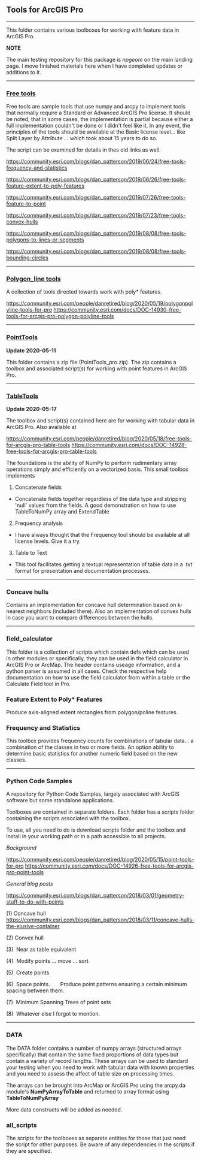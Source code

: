 
## Tools for ArcGIS Pro

----

This folder contains various toolboxes for working with feature data in ArcGIS Pro.

**NOTE**

The main testing repository for this package is *npgeom* on the main landing page.  I move finished materials here when I have completed updates or additions to it.

----

### [**Free tools**](/Free_Tools/README.md)

Free tools are sample tools that use numpy and arcpy to implement tools that normally require a Standard or Advanced ArcGIS Pro license.
It should be noted, that in some cases, the implementation is partial because either a full implementation couldn't be done or I didn't feel like it.  In any event, the principles of the tools should be available at the Basic license level... like Split Layer by Attribute ... which took about 15 years to do so.  

The script can be examined for details in thes old links as well.

https://community.esri.com/blogs/dan_patterson/2019/06/24/free-tools-frequency-and-statistics

https://community.esri.com/blogs/dan_patterson/2019/06/26/free-tools-feature-extent-to-poly-features

https://community.esri.com/blogs/dan_patterson/2019/07/26/free-tools-feature-to-point

https://community.esri.com/blogs/dan_patterson/2019/07/23/free-tools-convex-hulls

https://community.esri.com/blogs/dan_patterson/2019/08/08/free-tools-polygons-to-lines-or-segments

https://community.esri.com/blogs/dan_patterson/2019/08/08/free-tools-bounding-circles

----
### [**Polygon_line tools**](/PolygonLineTools/README.md)

A collection of tools directed towards work with poly* features.

https://community.esri.com/people/danretired/blog/2020/05/19/polygonpolyline-tools-for-pro
https://community.esri.com/docs/DOC-14930-free-tools-for-arcgis-pro-polygon-polyline-tools

----
### [**PointTools**](/PointTools/README.md)

**Update 2020-05-11**

This folder contains a zip file (PointTools_pro.zip).  The zip contains a toolbox and associated script(s) for working with point features in ArcGIS Pro.

-------------------------
### [**TableTools**](/TableTools/README.md)

**Update 2020-05-17**

The toolbox and script(s) contained here are for working with tabular data in ArcGIS Pro.  Also available at

https://community.esri.com/people/danretired/blog/2020/05/18/free-tools-for-arcgis-pro-table-tools
https://community.esri.com/docs/DOC-14928-free-tools-for-arcgis-pro-table-tools

The foundations is the ability of NumPy to perform rudimentary array operations simply and efficiently on a vectorized basis. This small toolbox implements

1.  Concatenate fields

*  Concatenate fields together regardless of the data type and stripping 'null' values from the fields.  A good demonstration on how to use TableToNumPy array and ExtendTable 

2. Frequency analysis

* I have always thought that the Frequency tool should be available at all license levels.  Give it a try.

3. Table to Text

* This tool facilitates getting a textual representation of table data in a .txt format for presentation and documentation processes.



----
### **Concave hulls**

Contains an implementation for concave hull determination based on k-nearest neighbors (included there).  Also an implementation of convex hulls in case you want to compare differences between the hulls.


-------------------------
### **field_calculator**

This folder is a collection of scripts which contain defs which can be used in other modules or specifically, they can be used in the field calculator in ArcGIS Pro or ArcMap.  The header contains useage information, and a python parser is assumed in all cases.  Check the respective help documentation on how to use the field calculator from within a table or the Calculate Field tool in Pro.


### Feature Extent to Poly\* Features

Produce axis-aligned extent rectangles from polygon/poline features.

### **Frequency and Statistics**

This toolbox provides frequency counts for combinations of tabular data... a combination of the classes in two or more fields.
An option ability to determine basic statistics for another numeric field based on the new classes.

-------------------------
### **Python Code Samples**

A repository for Python Code Samples, largely associated with ArcGIS software but some standalone applications.

Toolboxes are contained in separate folders.  Each folder has a scripts folder containing the scripts associated with the toolbox.

To use, all you need to do is download scripts folder and the toolbox and install in your working path or in a path accessible to all projects.

*Background*

https://community.esri.com/people/danretired/blog/2020/05/15/point-tools-for-pro
https://community.esri.com/docs/DOC-14926-free-tools-for-arcgis-pro-point-tools

*General blog posts*

https://community.esri.com/blogs/dan_patterson/2018/03/01/geometry-stuff-to-do-with-points


(1)  Concave hull  https://community.esri.com/blogs/dan_patterson/2018/03/11/concave-hulls-the-elusive-container

(2)  Convex hull

(3)  Near as table equivalent

(4)  Modify points ... move ... sort

(5)  Create points

(6)  Space points.
      Produce point patterns ensuring a certain minimum spacing between them.

(7)  Minimum Spanning Trees of point sets

(8)  Whatever else I forgot to mention.


-------------------------
### **DATA**

The DATA folder contains a number of numpy arrays (structured arrays specifically) that contain the same fixed proportions of data types but contain a variety of record lengths.  These arrays can be used to standard your testing when you need to work with tabular data with known properties and you need to assess the affect of table size on processing times. 

The arrays can be brought into ArcMap or ArcGIS Pro using the arcpy.da module's **NumPyArrayToTable** and returned to array format using **TableToNumPyArray**

More data constructs will be added as needed.


### **all_scripts**

The scripts for the toolboxes as separate entities for those that just need the script for other purposes.  Be aware of any dependencies in the scripts if they are specified.

